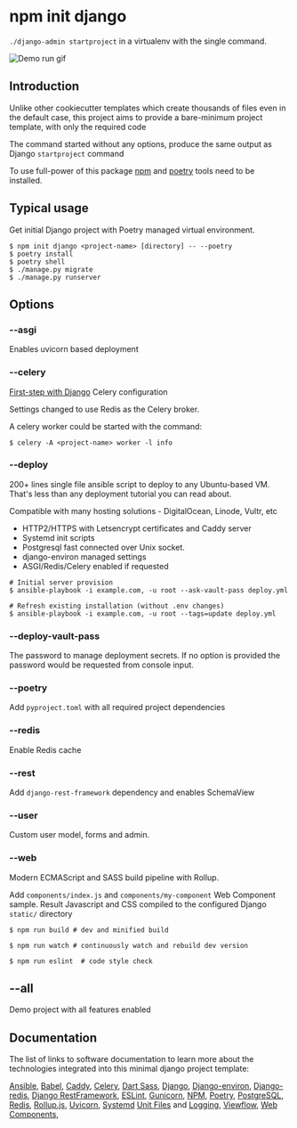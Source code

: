 # npm init django

`./django-admin startproject` in a virtualenv with the single command.

![Demo run gif](https://github.com/viewflow/viewflow/raw/v2/assets/ProjectTempate.gif "Demo")


## Introduction

Unlike other cookiecutter templates which create thousands of files even in the default case, this project aims to provide a bare-minimum project template, with only the required code

The command started without any options, produce the same output as Django `startproject` command

To use full-power of this package [npm](https://docs.npmjs.com/downloading-and-installing-node-js-and-npm) and [poetry](https://python-poetry.org/docs/) tools need to be installed.

## Typical usage

Get initial Django project with Poetry managed virtual environment.

```
$ npm init django <project-name> [directory] -- --poetry
$ poetry install
$ poetry shell
$ ./manage.py migrate
$ ./manage.py runserver
```

## Options

### --asgi

Enables uvicorn based deployment

### --celery

[First-step with Django](https://docs.celeryproject.org/en/stable/django/first-steps-with-django.html) Celery configuration

Settings changed to use Redis as the Celery broker.

A celery worker could be started with the command:

```
$ celery -A <project-name> worker -l info
```

### --deploy

200+ lines single file ansible script to deploy to any Ubuntu-based VM. That's less than any deployment tutorial you can read about.

Compatible with many hosting solutions - DigitalOcean, Linode, Vultr, etc

* HTTP2/HTTPS with Letsencrypt certificates and Caddy server
* Systemd init scripts
* Postgresql fast connected over Unix socket.
* django-environ managed settings
* ASGI/Redis/Celery enabled if requested

```
# Initial server provision
$ ansible-playbook -i example.com, -u root --ask-vault-pass deploy.yml

# Refresh existing installation (without .env changes)
$ ansible-playbook -i example.com, -u root --tags=update deploy.yml
```

### --deploy-vault-pass

The password to manage deployment secrets. If no option is provided the password would be requested from console input.

### --poetry

Add `pyproject.toml` with all required project dependencies

### --redis

Enable Redis cache

### --rest

Add `django-rest-framework` dependency and enables SchemaView

### --user

Custom user model, forms and admin.

### --web

Modern ECMAScript and SASS build pipeline with Rollup.

Add `components/index.js` and `components/my-component` Web Component sample. Result Javascript and CSS compiled to the configured Django `static/` directory

```
$ npm run build # dev and minified build

$ npm run watch # continuously watch and rebuild dev version

$ npm run eslint  # code style check
```

## --all

Demo project with all features enabled

## Documentation

The list of links to software documentation to learn more about the technologies integrated into this minimal django project template:

[Ansible](https://docs.ansible.com/ansible/latest/index.html), [Babel](https://babeljs.io/docs/en/), [Caddy](https://caddyserver.com/docs/), [Celery](https://docs.celeryproject.org/en/stable/), [Dart Sass](https://sass-lang.com/documentation), [Django](https://docs.djangoproject.com/en/3.1/), [Django-environ](https://django-environ.readthedocs.io/en/latest/), [Django-redis](https://github.com/jazzband/django-redis), [Django RestFramework](https://www.django-rest-framework.org/), [ESLint](https://eslint.org/docs/user-guide/configuring/), [Gunicorn](https://docs.gunicorn.org/en/latest/configure.html), [NPM](https://docs.npmjs.com/), [Poetry](https://python-poetry.org/docs/), [PostgreSQL](https://www.postgresql.org/docs/), [Redis](https://redis.io/documentation), [Rollup.js](https://rollupjs.org/guide/en/), [Uvicorn](https://www.uvicorn.org/), [Systemd](https://www.freedesktop.org/software/systemd/man/systemd.service.html) [Unit Files](https://www.freedesktop.org/software/systemd/man/systemd.unit.html) and [Logging](https://www.freedesktop.org/software/systemd/man/journalctl.html), [Viewflow](https://docs-next.viewflow.io/), [Web Components](https://developer.mozilla.org/en-US/docs/Web/Web_Components),
